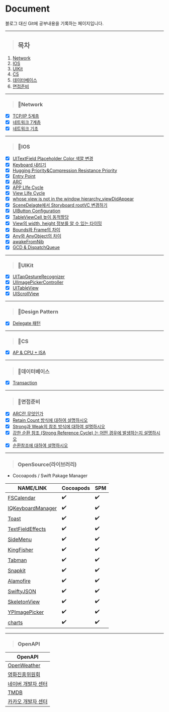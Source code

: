 # Document

블로그 대신 Git에 공부내용을 기록하는 페이지입니다.

---
> ## 목차
1. [Network](#📖network)
2. [IOS](#📖ios)
3. [UIKit](#📖uikit)
4. [CS](#📖cs)
5. [데이터베이스](#📖데이터베이스)
6. [면접준비](#📖면접준비)

---
> ### 📖Network
- [x] [TCP/IP 5계층](https://github.com/DONOTINTO/Document/blob/main/Network/TCP%20IP%205계층.md)   
- [x] [네트워크 7계층](https://github.com/DONOTINTO/Document/blob/main/Network/네트워크%207계층.md)   
- [x] [네트워크 기초](https://github.com/DONOTINTO/Document/blob/main/Network/네트워크%20기초.md)   

---
> ### 📖IOS
- [x] [UITextField Placeholder Color 색깔 변경](https://github.com/DONOTINTO/Document/blob/main/IOS/UITextField%20Placeholder%20Color%20색깔%20변경.md)   
- [x] [Keyboard 내리기](https://github.com/DONOTINTO/Document/blob/main/IOS/Keyboard%20내리기.md)   
- [x] [Hugging Priority&Compression Resistance Priority](https://github.com/DONOTINTO/Document/blob/main/IOS/Hugging%20Priority%26Compression%20Resistance%20Priority.md)   
- [x] [Entry Point](https://github.com/DONOTINTO/Document/blob/main/IOS/Entry%20Point.md)   
- [x] [ARC](https://github.com/DONOTINTO/Document/blob/main/IOS/ARC.md)
- [x] [APP LIfe Cycle](https://github.com/DONOTINTO/Document/blob/main/IOS/App_Life_Cycle.md)
- [x] [View LIfe Cycle](https://github.com/DONOTINTO/Document/blob/main/IOS/View_Life_Cycle.md)
- [x] [whose view is not in the window hierarchy_viewDidAppear](https://github.com/DONOTINTO/Document/blob/main/IOS/whose%20view%20is%20not%20in%20the%20window%20hierarchy_viewDidAppear.md)
- [x] [SceneDelagte에서 Storyboard  rootVC 변경하기](https://github.com/DONOTINTO/Document/blob/main/IOS/SceneDelagte에서%20Storyboard%20%20rootVC%20변경하기.md)
- [x] [UIButton Configuration](https://github.com/DONOTINTO/Document/blob/main/IOS/UIButton%20Configuration.md)
- [x] [TableViewCell 높이 동적할당](https://github.com/DONOTINTO/Document/blob/main/IOS/TableViewCell%20높이%20동적할당.md)
- [x] [View의 width, height 정보를 알 수 있는 타이밍](https://github.com/DONOTINTO/Document/blob/main/IOS/View의%20width%2C%20height%20정보를%20알%20수%20있는%20타이밍.md)
- [x] [Bounds와 Frame의 차이](https://github.com/DONOTINTO/Document/blob/main/IOS/Bounds와%20Frame의%20차이.md)
- [x] [Any와 AnyObject의 차이](https://github.com/DONOTINTO/Document/blob/main/IOS/Any와%20AnyObject의%20차이.md)
- [x] [awakeFromNib](https://github.com/DONOTINTO/Document/blob/main/IOS/awakeFromNib.md)
- [x] [GCD & DispatchQueue](https://github.com/DONOTINTO/Document/blob/main/IOS/GCD%20%26%20DispatchQueue.md)

---
> ### 📖UIKit
- [x] [UITapGestureRecognizer](https://github.com/DONOTINTO/Document/blob/main/IOS/UIKit/UITapGestureRecognizer.md)
- [x] [UIImagePickerController](https://github.com/DONOTINTO/Document/blob/main/IOS/UIKit/UIImagePickerController.md)
- [x] [UITableView](https://github.com/DONOTINTO/Document/blob/main/IOS/UIKit/UITableView.md)
- [x] [UIScrollView](https://github.com/DONOTINTO/Document/blob/main/IOS/UIKit/UIScrollView.md)

---
> ### 📖Design Pattern
- [x] [Delegate 패턴](https://github.com/DONOTINTO/Document/blob/main/IOS/디자인패턴/Delegate패턴.md)

---
> ### 📖CS
- [x] [AP & CPU + ISA](https://github.com/DONOTINTO/Document/blob/main/CS/AP%26CPU%2BISA.md)

---
> ### 📖데이터베이스
- [x] [Transaction](https://github.com/DONOTINTO/Document/blob/main/데이터베이스/Transaction.md)

---
> ### 📖면접준비
- [x] [ARC란 무엇인가](https://github.com/DONOTINTO/Document/blob/main/면접준비/ARC란%20무엇인가.md)
- [x] [Retain Count 방식에 대하여 설명하시오](https://github.com/DONOTINTO/Document/blob/main/면접준비/Retain%20Count%20방식에%20대하여%20설명시오.md)
- [x] [Strong과 Weak의 참조 방식에 대하여 설명하시오](https://github.com/DONOTINTO/Document/blob/main/면접준비/Strong과%20Weak의%20참조%20방식에%20대하여%20설명하시오.md)
- [x] [강한 순환 참조 (Strong Reference Cycle) 는 어떤 경우에 발생하는지 설명하시오](https://github.com/DONOTINTO/Document/blob/main/면접준비/강한%20순환%20참조%20(Strong%20Reference%20Cycle)%20는%20어떤%20경우에%20발생하는지%20설명하시오.md)
- [x] [순환참조에 대하여 설명하시오](https://github.com/DONOTINTO/Document/blob/main/면접준비/순환참조에%20대하여%20설명하시오.md)

---
> ### OpenSource(라이브러리)
- Cocoapods / Swift Pakage Manager
  
| NAME/LINK | Cocoapods | SPM |
|------|-----------|---------------------|
|[FSCalendar](https://github.com/WenchaoD/FSCalendar)| :heavy_check_mark: | :heavy_check_mark: |
|[IQKeyboardManager](https://github.com/hackiftekhar/IQKeyboardManager)| :heavy_check_mark: | :heavy_check_mark: |
|[Toast](https://github.com/scalessec/Toast-Swift)| :heavy_check_mark: | :heavy_check_mark: |
|[TextFieldEffects](https://github.com/raulriera/TextFieldEffects)| :heavy_check_mark: | :heavy_check_mark: |
|[SideMenu](https://github.com/jonkykong/SideMenu)| :heavy_check_mark: | :heavy_check_mark: |
|[KingFisher](https://github.com/onevcat/Kingfisher)| :heavy_check_mark: | :heavy_check_mark: |
|[Tabman](https://github.com/uias/Tabman)| :heavy_check_mark: | :heavy_check_mark: |
|[Snapkit](https://github.com/SnapKit/SnapKit)| :heavy_check_mark: | :heavy_check_mark: |
|[Alamofire](https://github.com/Alamofire/Alamofire)| :heavy_check_mark: | :heavy_check_mark: |
|[SwiftyJSON](https://github.com/SwiftyJSON/SwiftyJSON)| :heavy_check_mark: | :heavy_check_mark:|
|[SkeletonView](https://github.com/Juanpe/SkeletonView)| :heavy_check_mark: | :heavy_check_mark:|
|[YPImagePicker](https://github.com/Yummypets/YPImagePicker)| :heavy_check_mark: | :heavy_check_mark:|
|[charts](https://github.com/danielgindi/Charts)| :heavy_check_mark: | :heavy_check_mark:|


---
> ### OpenAPI
| OpenAPI |
|------|
|[OpenWeather](https://github.com/WenchaoD/FSCalendar](https://openweathermap.org/api)https://openweathermap.org/api)|
|[영화진흥위원회](https://www.kobis.or.kr/kobisopenapi/homepg/apiservice/searchServiceInfo.do)|
|[네이버 개발자 센터](https://developers.naver.com/main/)|
|[TMDB](https://www.themoviedb.org/settings/api)|
|[카카오 개발자 센터](https://developers.kakao.com)|
